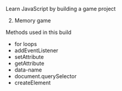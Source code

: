 Learn JavaScript by building a game project

2. Memory game

Methods used in this build
- for loops
- addEventListener
- setAttribute
- getAttribute
- data-name
- document.querySelector
- createElement

